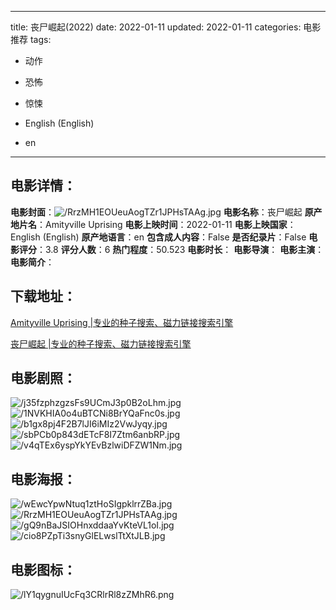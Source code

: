 
---
title: 丧尸崛起(2022)
date: 2022-01-11
updated: 2022-01-11
categories: 电影推荐
tags:
- 动作
- 恐怖
- 惊悚

- English (English)
- en
---


> 

## **电影详情**：

**电影封面**：<img src="https://image.tmdb.org/t/p/w200/RrzMH1EOUeuAogTZr1JPHsTAAg.jpg" alt="/RrzMH1EOUeuAogTZr1JPHsTAAg.jpg" title="/RrzMH1EOUeuAogTZr1JPHsTAAg.jpg">
**电影名称**：丧尸崛起
**原产地片名**：Amityville Uprising
**电影上映时间**：2022-01-11
**电影上映国家**：English (English)
**原产地语言**：en
**包含成人内容**：False
**是否纪录片**：False
**电影评分**：3.8
**评分人数**：6
**热门程度**：50.523
**电影时长**：
**电影导演**：
**电影主演**：
**电影简介**：

## **下载地址**：
[Amityville Uprising |专业的种子搜索、磁力链接搜索引擎](https://movie.amd794.com:2083/?search=Amityville%20Uprising&ordering=&mode=match_phrase&page_size=10&page=1)

[丧尸崛起 |专业的种子搜索、磁力链接搜索引擎](https://movie.amd794.com:2083/?search=%E4%B8%A7%E5%B0%B8%E5%B4%9B%E8%B5%B7&ordering=&mode=match_phrase&page_size=10&page=1)
 

## **电影剧照**：
<img src="https://image.tmdb.org/t/p/original/j35fzphzgzsFs9UCmJ3p0B2oLhm.jpg" alt="/j35fzphzgzsFs9UCmJ3p0B2oLhm.jpg" title="/j35fzphzgzsFs9UCmJ3p0B2oLhm.jpg"><img src="https://image.tmdb.org/t/p/original/1NVKHIA0o4uBTCNi8BrYQaFnc0s.jpg" alt="/1NVKHIA0o4uBTCNi8BrYQaFnc0s.jpg" title="/1NVKHIA0o4uBTCNi8BrYQaFnc0s.jpg"><img src="https://image.tmdb.org/t/p/original/b1gx8pj4F2B7lJI6iMIz2VwJyqy.jpg" alt="/b1gx8pj4F2B7lJI6iMIz2VwJyqy.jpg" title="/b1gx8pj4F2B7lJI6iMIz2VwJyqy.jpg"><img src="https://image.tmdb.org/t/p/original/sbPCb0p843dETcF8I7Ztm6anbRP.jpg" alt="/sbPCb0p843dETcF8I7Ztm6anbRP.jpg" title="/sbPCb0p843dETcF8I7Ztm6anbRP.jpg"><img src="https://image.tmdb.org/t/p/original/v4qTEx6yspYkYEvBzlwiDFZW1Nm.jpg" alt="/v4qTEx6yspYkYEvBzlwiDFZW1Nm.jpg" title="/v4qTEx6yspYkYEvBzlwiDFZW1Nm.jpg">

## **电影海报**：
<img src="https://image.tmdb.org/t/p/original/wEwcYpwNtuq1ztHoSIgpklrrZBa.jpg" alt="/wEwcYpwNtuq1ztHoSIgpklrrZBa.jpg" title="/wEwcYpwNtuq1ztHoSIgpklrrZBa.jpg"><img src="https://image.tmdb.org/t/p/original/RrzMH1EOUeuAogTZr1JPHsTAAg.jpg" alt="/RrzMH1EOUeuAogTZr1JPHsTAAg.jpg" title="/RrzMH1EOUeuAogTZr1JPHsTAAg.jpg"><img src="https://image.tmdb.org/t/p/original/gQ9nBaJSIOHnxddaaYvKteVL1oI.jpg" alt="/gQ9nBaJSIOHnxddaaYvKteVL1oI.jpg" title="/gQ9nBaJSIOHnxddaaYvKteVL1oI.jpg"><img src="https://image.tmdb.org/t/p/original/cio8PZpTi3snyGlELwslTtXtJLB.jpg" alt="/cio8PZpTi3snyGlELwslTtXtJLB.jpg" title="/cio8PZpTi3snyGlELwslTtXtJLB.jpg">

## **电影图标**：
<img src="https://image.tmdb.org/t/p/original/lY1qygnuIUcFq3CRlrRl8zZMhR6.png" alt="/lY1qygnuIUcFq3CRlrRl8zZMhR6.png" title="/lY1qygnuIUcFq3CRlrRl8zZMhR6.png">
